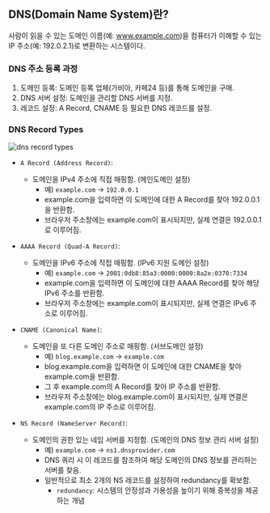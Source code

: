 ## DNS(Domain Name System)란?

사람이 읽을 수 있는 도메인 이름(예: www.example.com)을 컴퓨터가 이해할 수 있는 IP 주소(예: 192.0.2.1)로 변환하는 시스템이다.

### DNS 주소 등록 과정
1. 도메인 등록: 도메인 등록 업체(가비아, 카페24 등)를 통해 도메인을 구매.
2. DNS 서버 설정: 도메인을 관리할 DNS 서버를 지정.
3. 레코드 설정: A Record, CNAME 등 필요한 DNS 레코드를 설정.

### DNS Record Types
![dns record types](https://velog.velcdn.com/images/kimtaekjun/post/f53e4756-d11c-412c-af30-bce4e0451541/image.png)

- `A Record (Address Record)`:
    - 도메인을 IPv4 주소에 직접 매핑함. (메인도메인 설정)
        - 예) `example.com` → `192.0.0.1`
        - example.com을 입력하면 이 도메인에 대한 A Record를 찾아 192.0.0.1을 반환함.
        - 브라우저 주소창에는 example.com이 표시되지만, 실제 연결은 192.0.0.1로 이루어짐.

- `AAAA Record (Quad-A Record)`:
    - 도메인을 IPv6 주소에 직접 매핑함. (IPv6 지원 도메인 설정)
        - 예) `example.com` → `2001:0db8:85a3:0000:0000:8a2e:0370:7334`
        - example.com을 입력하면 이 도메인에 대한 AAAA Record를 찾아 해당 IPv6 주소를 반환함.
        - 브라우저 주소창에는 example.com이 표시되지만, 실제 연결은 IPv6 주소로 이루어짐.

- `CNAME (Canonical Name)`:
    - 도메인을 또 다른 도메인 주소로 매핑함. (서브도메인 설정)
        - 예) `blog.example.com` → `example.com`
        - blog.example.com을 입력하면 이 도메인에 대한 CNAME을 찾아 example.com을 반환함.
        - 그 후 example.com의 A Record를 찾아 IP 주소를 반환함.
        - 브라우저 주소창에는 blog.example.com이 표시되지만, 실제 연결은 example.com의 IP 주소로 이루어짐.

- `NS Record (NameServer Record)`:
    - 도메인의 권한 있는 네임 서버를 지정함. (도메인의 DNS 정보 관리 서버 설정)
        - 예) `example.com` → `ns1.dnsprovider.com`
        - DNS 쿼리 시 이 레코드를 참조하여 해당 도메인의 DNS 정보를 관리하는 서버를 찾음.
        - 일반적으로 최소 2개의 NS 레코드를 설정하여 redundancy를 확보함.
            - `redundancy`: 시스템의 안정성과 가용성을 높이기 위해 중복성을 제공하는 개념
